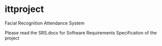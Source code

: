 # ittproject
Facial Recognition Attendance System

Please read the SRS.docx for Software Requirements Specification of the project
